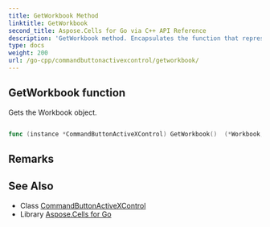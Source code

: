 ```yaml
---
title: GetWorkbook Method 
linktitle: GetWorkbook
second_title: Aspose.Cells for Go via C++ API Reference
description: 'GetWorkbook method. Encapsulates the function that represents getworkbook in Go.'
type: docs
weight: 200
url: /go-cpp/commandbuttonactivexcontrol/getworkbook/
---
```


## GetWorkbook function

Gets the Workbook object.

```go

func (instance *CommandButtonActiveXControl) GetWorkbook()  (*Workbook,  error) 

```

## Remarks


## See Also

* Class [CommandButtonActiveXControl](../)
* Library [Aspose.Cells for Go](../../)
